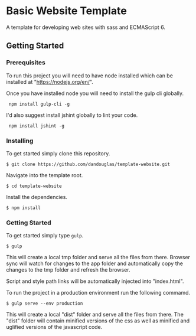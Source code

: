 # Basic Website Template

A template for developing web sites with sass and ECMAScript 6.

## Getting Started

### Prerequisites

To run this project you will need to have node installed which can be installed at "https://nodejs.org/en/".

Once you have installed node you will need to install the gulp cli globally.

```
 npm install gulp-cli -g
```

I'd also suggest install jshint globally to lint your code.
```
 npm install jshint -g
```

### Installing

To get started simply clone this repository.

```
$ git clone https://github.com/dandouglas/template-website.git
```

Navigate into the template root.
```
$ cd template-website
```

Install the dependencies.
```
$ npm install
```

### Getting Started

To get started simply type `gulp`.

```
$ gulp
```

This will create a local tmp folder and serve all the files from there.  Browser sync will watch for changes to the app folder and automatically copy the changes to the tmp folder and refresh the browser.  

Script and style path links will be automatically injected into "index.html".

To run the project in a production environment run the following commamd.
```
$ gulp serve --env production
```

This will create a local "dist" folder and serve all the files from there.  The "dist" folder will contain minified versions of the css as well as minified and uglified versions of the javascript code.
